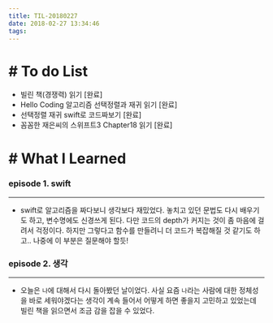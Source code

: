 ```yaml
---
title: TIL-20180227
date: 2018-02-27 13:34:46
tags: 
---
```


# # To do List

- 빌린 책(경쟁력) 읽기 [완료]
- Hello Coding 알고리즘 선택정렬과 재귀 읽기 [완료]
- 선택정렬 재귀 swift로 코드짜보기 [완료]
- 꼼꼼한 재은씨의 스위프트3 Chapter18 읽기 [완료]


# # What I Learned
  
### episode 1. swift

---

- swift로 알고리즘을 짜다보니 생각보다 재밌었다. 놓치고 있던 문법도 다시 배우기도 하고, 변수명에도 신경쓰게 된다. 다만 코드의 depth가 커지는 것이 좀 마음에 걸려서 걱정이다. 하지만 그렇다고 함수를 만들려니 더 코드가 복잡해질 것 같기도 하고.. 나중에 이 부분은 질문해야 할듯!

### episode 2. 생각

---

- 오늘은 `나`에 대해서 다시 돌아봤던 날이었다. 사실 요즘 `나`라는 사람에 대한 정체성을 바로 세워야겠다는 생각이 계속 들어서 어떻게 하면 좋을지 고민하고 있었는데 빌린 책을 읽으면서 조금 감을 잡을 수 있었다. 










